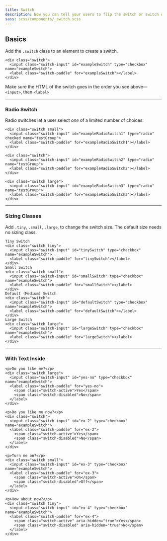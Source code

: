 ```yaml
---
title: Switch
description: Now you can tell your users to flip the switch or switch off.
sass: scss/components/_switch.scss
---
```


## Basics

Add the `.switch` class to an element to create a switch.

```html_example
<div class="switch">
  <input class="switch-input" id="exampleSwitch" type="checkbox" name="exampleSwitch">
  <label class="switch-paddle" for="exampleSwitch"></label>
</div> 
```

<div class="callout warning">
  <p>Make sure the HTML of the switch goes in the order you see above&mdash;<code>&lt;input&gt;</code>, then <code>&lt;label&gt;</code></p>
</div>

---

### Radio Switch

Radio switches let a user select *one* of a limited number of choices:

```html_example
<div class="switch small">
  <input class="switch-input" id="exampleRadioSwitch1" type="radio" checked name="testGroup">
  <label class="switch-paddle" for="exampleRadioSwitch1"></label>
</div> 

<div class="switch">
  <input class="switch-input" id="exampleRadioSwitch2" type="radio" name="testGroup">
  <label class="switch-paddle" for="exampleRadioSwitch2"></label>
</div> 

<div class="switch large">
  <input class="switch-input" id="exampleRadioSwitch3" type="radio" name="testGroup">
  <label class="switch-paddle" for="exampleRadioSwitch3"></label>
</div>
```

---

### Sizing Classes

Add `.tiny`, `.small`, `.large`, to change the switch size. The default size needs no sizing class.

```html_example
Tiny Switch
<div class="switch tiny">
  <input class="switch-input" id="tinySwitch" type="checkbox" name="exampleSwitch">
  <label class="switch-paddle" for="tinySwitch"></label>
</div>
Small Switch
<div class="switch small">
  <input class="switch-input" id="smallSwitch" type="checkbox" name="exampleSwitch">
  <label class="switch-paddle" for="smallSwitch"></label>
</div> 
Default (Medium) Switch
<div class="switch">
  <input class="switch-input" id="defaultSwitch" type="checkbox" name="exampleSwitch">
  <label class="switch-paddle" for="defaultSwitch"></label>
</div> 
Large Switch
<div class="switch large">
  <input class="switch-input" id="largeSwitch" type="checkbox" name="exampleSwitch">
  <label class="switch-paddle" for="largeSwitch"></label>
</div> 
```

---

### With Text Inside

```html_example
<p>Do you like me?</p>
<div class="switch large">
  <input class="switch-input" id="yes-no" type="checkbox" name="exampleSwitch">
  <label class="switch-paddle" for="yes-no">
    <span class="switch-active">Yes</span>
    <span class="switch-disabled">No</span>
  </label>
</div>

<p>Do you like me now?</p>
<div class="switch">
  <input class="switch-input" id="ex-2" type="checkbox" name="exampleSwitch">
  <label class="switch-paddle" for="ex-2">
    <span class="switch-active">Yes</span>
    <span class="switch-disabled">No</span>
  </label>
</div>

<p>Turn me on?</p>
<div class="switch small">
  <input class="switch-input" id="ex-3" type="checkbox" name="exampleSwitch">
  <label class="switch-paddle" for="ex-3">
    <span class="switch-active">On</span>
    <span class="switch-disabled">Off</span>
  </label>
</div>

<p>How about now?</p>
<div class="switch tiny">
  <input class="switch-input" id="ex-4" type="checkbox" name="exampleSwitch">
  <label class="switch-paddle" for="ex-4">
    <span class="switch-active" aria-hidden="true">Yes</span>
    <span class="switch-disabled" aria-hidden="true">No</span>
  </label>
</div>
```